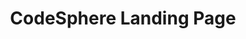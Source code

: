 ---
url: "code_sphere"
title: "CodeSphere Landing Page"
description: "An example website for the learning platform CodeSphere"
image:
    alt: "The website's hero banner"
---